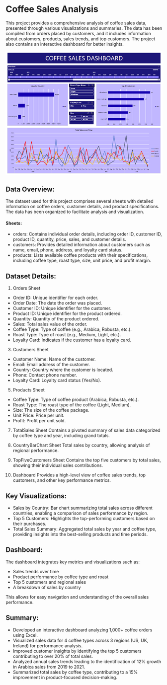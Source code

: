 # Coffee Sales Analysis

This project provides a comprehensive analysis of coffee sales data, presented through various visualizations and summaries. The data has been compiled from orders placed by customers, and it includes information about customers, products, sales trends, and top customers. The project also contains an interactive dashboard for better insights.

![](Dashboard.png)

## Data Overview:
The dataset used for this project comprises several sheets with detailed information on coffee orders, customer details, and product specifications. The data has been organized to facilitate analysis and visualization.

#### Sheets:
- orders: Contains individual order details, including order ID, customer ID, product ID, quantity, price, sales, and customer details.
- customers: Provides detailed information about customers such as name, email, phone, address, and loyalty card status.
- products: Lists available coffee products with their specifications, including coffee type, roast type, size, unit price, and profit margin.

## Dataset Details:

1. Orders Sheet
- Order ID: Unique identifier for each order.
- Order Date: The date the order was placed.
- Customer ID: Unique identifier for the customer.
- Product ID: Unique identifier for the product ordered.
- Quantity: Quantity of the product ordered.
- Sales: Total sales value of the order.
- Coffee Type: Type of coffee (e.g., Arabica, Robusta, etc.).
- Roast Type: Type of roast (e.g., Medium, Light, etc.).
- Loyalty Card: Indicates if the customer has a loyalty card.

3. Customers Sheet
- Customer Name: Name of the customer.
- Email: Email address of the customer.
- Country: Country where the customer is located.
- Phone: Contact phone number.
- Loyalty Card: Loyalty card status (Yes/No).

5. Products Sheet
- Coffee Type: Type of coffee product (Arabica, Robusta, etc.).
- Roast Type: The roast type of the coffee (Light, Medium).
- Size: The size of the coffee package.
- Unit Price: Price per unit.
- Profit: Profit per unit sold.

7. TotalSales Sheet
Contains a pivoted summary of sales data categorized by coffee type and year, including grand totals.

9. CountryBarChart Sheet
Total sales by country, allowing analysis of regional performance.

11. TopFiveCustomers Sheet
Contains the top five customers by total sales, showing their individual sales contributions.

13. Dashboard
Provides a high-level view of coffee sales trends, top customers, and other key performance metrics.

## Key Visualizations:

- Sales by Country: Bar chart summarizing total sales across different countries, enabling a comparison of sales performance by region.
- Top 5 Customers: Highlights the top-performing customers based on their purchases.
- Total Sales Summary: Aggregated total sales by year and coffee type, providing insights into the best-selling products and time periods.

## Dashboard:

The dashboard integrates key metrics and visualizations such as:

- Sales trends over time
- Product performance by coffee type and roast
- Top 5 customers and regional sales
- A breakdown of sales by country

This allows for easy navigation and understanding of the overall sales performance.

## Summary:

- Developed an interactive dashboard analyzing 1,000+ coffee orders using Excel.
- Visualized sales data for 4 coffee types across 3 regions (US, UK, Ireland) for performance analysis.
- Improved customer insights by identifying the top 5 customers contributing to over 20% of total sales.
- Analyzed annual sales trends leading to the identification of 12% growth in Arabica sales from 2019 to 2021.
- Summarized total sales by coffee type, contributing to a 15% improvement in product-focused decision-making.
